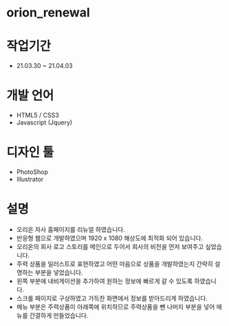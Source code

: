 # orion_renewal

# 작업기간
  - 21.03.30 ~ 21.04.03

# 개발 언어
  - HTML5 / CSS3
  - Javascript (Jquery)

# 디자인 툴
  - PhotoShop
  - Illustrator

# 설명
  - 오리온 자사 홈페이지를 리뉴얼 하였습니다.
  - 반응형 웹으로 개발하였으며 1920 x 1080 해상도에 최적화 되어 있습니다.
  - 오리온의 회사 로고 스토리를 메인으로 두어서 회사의 비전을 먼저 보여주고 싶었습니다.
  - 주력 상품을 일러스트로 표현하였고 어떤 마음으로 상품을 개발하였는지 간략히 설명하는 부분을 넣었습니다.
  - 왼쪽 부분에 내비게이션을 추가하여 원하는 정보에 빠르게 갈 수 있도록 하였습니다.
  - 스크롤 페이지로 구상하였고 가득찬 화면에서 정보를 받아드리게 하였습니다.
  - 메뉴 부분은 주력상품이 아래쪽에 위치하므로 주력상품을 뺀 나머지 부분을 넣어 매뉴를 간결하게 만들었습니다.
